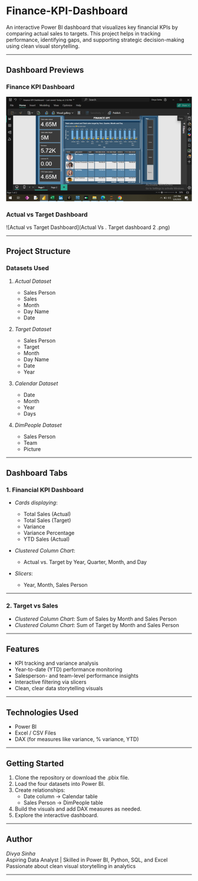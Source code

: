 # Finance-KPI-Dashboard

An interactive Power BI dashboard that visualizes key financial KPIs by comparing actual sales to targets. This project helps in tracking performance, identifying gaps, and supporting strategic decision-making using clean visual storytelling.

---

## Dashboard Previews

### Finance KPI Dashboard
![Finance KPI Dashboard](https://github.com/divyasinha200/Finance-KPI-Dashboard/blob/dfab2c8ae5dedcfd96e4dd9c0ec2e29726169b41/KPI%20dashboard%201%20.png)

### Actual vs Target Dashboard
![Actual vs Target Dashboard](Actual Vs . Target dashboard 2 .png)

---

## Project Structure

### Datasets Used

1. *Actual Dataset*
   - Sales Person
   - Sales
   - Month
   - Day Name
   - Date

2. *Target Dataset*
   - Sales Person
   - Target
   - Month
   - Day Name
   - Date
   - Year

3. *Calendar Dataset*
   - Date
   - Month
   - Year
   - Days

4. *DimPeople Dataset*
   - Sales Person
   - Team
   - Picture

---

## Dashboard Tabs

### 1. Financial KPI Dashboard

- *Cards displaying*:
  - Total Sales (Actual)
  - Total Sales (Target)
  - Variance
  - Variance Percentage
  - YTD Sales (Actual)

- *Clustered Column Chart*:
  - Actual vs. Target by Year, Quarter, Month, and Day

- *Slicers*:
  - Year, Month, Sales Person

---

### 2. Target vs Sales

- *Clustered Column Chart*: Sum of Sales by Month and Sales Person
- *Clustered Column Chart*: Sum of Target by Month and Sales Person

---

## Features

- KPI tracking and variance analysis
- Year-to-date (YTD) performance monitoring
- Salesperson- and team-level performance insights
- Interactive filtering via slicers
- Clean, clear data storytelling visuals

---

## Technologies Used

- Power BI
- Excel / CSV Files
- DAX (for measures like variance, % variance, YTD)

---

## Getting Started

1. Clone the repository or download the .pbix file.
2. Load the four datasets into Power BI.
3. Create relationships:
   - Date column → Calendar table
   - Sales Person → DimPeople table
4. Build the visuals and add DAX measures as needed.
5. Explore the interactive dashboard.

---

## Author

*Divya Sinha*  
Aspiring Data Analyst | Skilled in Power BI, Python, SQL, and Excel  
Passionate about clean visual storytelling in analytics

---
